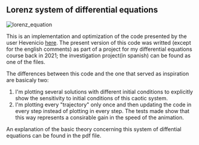 
## Lorenz system of differential equations

![lorenz_equation](https://user-images.githubusercontent.com/30398083/224520920-75dc68df-0305-4538-b344-e6450cf83683.gif)

This is an implementation and optimization of the code presented by the user Hevenicio [here](https://github.com/Hevenicio/3D-Lorenz-Attractor-simulation-with-python). The present version of this code was writted (except for the english comments) as part of a project for my differential equations course back in 2021; the investigation project(in spanish) can be found as one of the files.

The differences between this code and the one that served as inspiration are basicaly two:
1. I'm plotting several solutions with different initial conditions to explicitly show the sensitivity to initial conditions of this caotic system.
2. I'm plotting every "trajectory" only once and then updating the code in every step instead of plotting in every step. The tests made show that this way represents a consirable gain in the speed of the animation.

An explanation of the basic theory concerning this system of diffential equations can be found in the pdf file.
